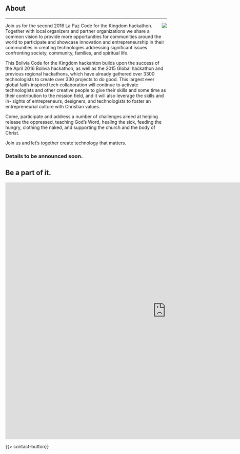 ﻿## About
---
<img src="{{assets}}/images/earth.jpg" style="float:right"/>

Join us for the second 2016 La Paz Code for the Kingdom hackathon. Together with local organizers and partner organizations we share a common vision to provide more opportunities for communities around the world to participate and showcase innovation and entrepreneurship in their communities in creating technologies addressing significant issues confronting society, community, families, and spiritual life.

This Bolivia Code for the Kingdom hackahton builds upon the success of the April 2016 Bolivia hackathon, as well as the 2015 Global hackathon and previous regional hackathons, which have already gathered over 3300 technologists to create over 330 projects to do good. This largest ever global faith-inspired tech collaboration will continue to activate technologists and other creative people to give their skills and some time as their contribution to the mission field, and it will also leverage the skills and in- sights of entrepreneurs, designers, and technologists to foster an entrepreneurial culture with Christian values.

Come, participate and address a number of challenges aimed at helping release the oppressed, teaching God’s Word, healing the sick, feeding the hungry, clothing the naked, and supporting the church and the body of Christ. 

Join us and let’s together create technology that matters.

### Details to be announced soon. 

## Be a part of it.

<iframe src="https://docs.google.com/forms/d/1QQNqjU3Ua_Y7vZ5NR6Y2TVcblwbk0QNczbaR-bXis1c/viewform?embedded=true" width="1000" height="800" frameborder="0" marginheight="0" marginwidth="0">Loading...</iframe>

{{> contact-button}}
